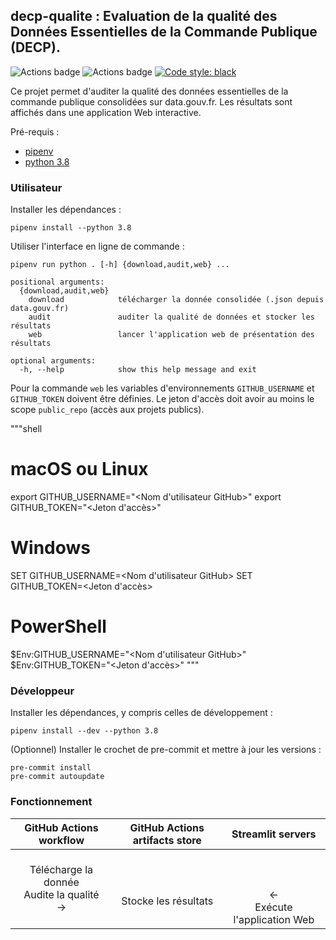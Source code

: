 ## **decp-qualite** : Evaluation de la qualité des Données Essentielles de la Commande Publique (DECP).

![Actions badge](https://github.com/139bercy/decp-qualite/actions/workflows/ci.yaml/badge.svg)
![Actions badge](https://github.com/139bercy/decp-qualite/actions/workflows/cd.yaml/badge.svg)
[![Code style: black](https://img.shields.io/badge/code%20style-black-000000.svg)](https://github.com/psf/black)

Ce projet permet d'auditer la qualité des données essentielles de la commande publique consolidées sur data.gouv.fr. Les résultats sont affichés dans une application Web interactive.

Pré-requis :
* [pipenv](https://pipenv-fork.readthedocs.io/en/latest/)
* [python 3.8](https://www.python.org/downloads/release/python-3810/)

### Utilisateur

Installer les dépendances  :
```shell
pipenv install --python 3.8
```

Utiliser l'interface en ligne de commande  :
```
pipenv run python . [-h] {download,audit,web} ...

positional arguments:
  {download,audit,web}
    download            télécharger la donnée consolidée (.json depuis data.gouv.fr)
    audit               auditer la qualité de données et stocker les résultats
    web                 lancer l'application web de présentation des résultats

optional arguments:
  -h, --help            show this help message and exit
```

Pour la commande `web` les variables d'environnements `GITHUB_USERNAME` et `GITHUB_TOKEN` doivent être définies. Le jeton d'accès doit avoir au moins le scope `public_repo` (accès aux projets publics).

"""shell
# macOS ou Linux
export GITHUB_USERNAME="<Nom d'utilisateur GitHub>"
export GITHUB_TOKEN="<Jeton d'accès>"
# Windows
SET GITHUB_USERNAME=<Nom d'utilisateur GitHub>
SET GITHUB_TOKEN=<Jeton d'accès>
# PowerShell
$Env:GITHUB_USERNAME="<Nom d'utilisateur GitHub>"
$Env:GITHUB_TOKEN="<Jeton d'accès>"
"""

### Développeur

Installer les dépendances, y compris celles de développement  :
```shell
pipenv install --dev --python 3.8
```

(Optionnel) Installer le crochet de pre-commit et mettre à jour les versions :
```shell
pre-commit install
pre-commit autoupdate
```

### Fonctionnement

| GitHub Actions workflow | GitHub Actions artifacts store | Streamlit servers |
|:---:|:---:|:---:|
| Télécharge la donnée <br> Audite la qualité <br> → | <br><br>Stocke les résultats | <br><br><br>← <br>Exécute l'application Web | 